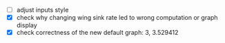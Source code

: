 - [ ] adjust inputs style
- [x] check why changing wing sink rate led to wrong computation or graph display
- [x] check correctness of the new default graph: 3, 3.529412